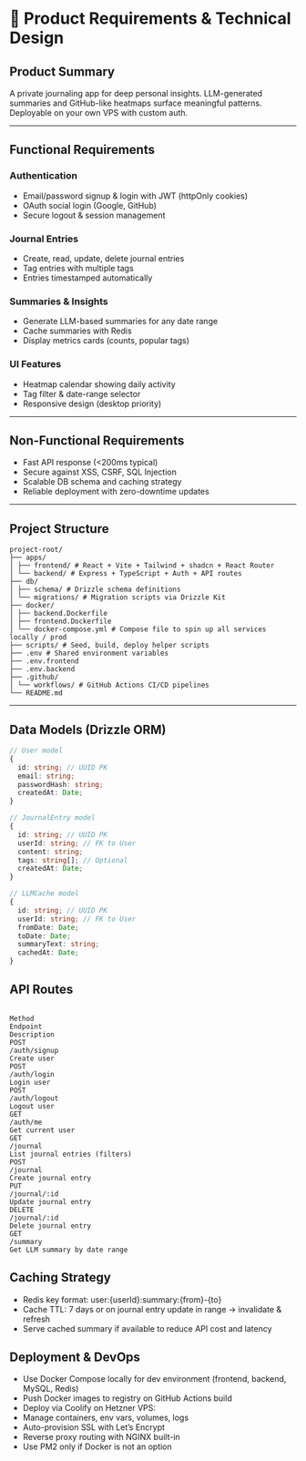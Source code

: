 # 📃 Product Requirements & Technical Design

## Product Summary

A private journaling app for deep personal insights. LLM-generated summaries and GitHub-like heatmaps surface meaningful patterns. Deployable on your own VPS with custom auth.

---

## Functional Requirements

### Authentication

- Email/password signup & login with JWT (httpOnly cookies)
- OAuth social login (Google, GitHub)
- Secure logout & session management

### Journal Entries

- Create, read, update, delete journal entries
- Tag entries with multiple tags
- Entries timestamped automatically

### Summaries & Insights

- Generate LLM-based summaries for any date range
- Cache summaries with Redis
- Display metrics cards (counts, popular tags)

### UI Features

- Heatmap calendar showing daily activity
- Tag filter & date-range selector
- Responsive design (desktop priority)

---

## Non-Functional Requirements

- Fast API response (<200ms typical)
- Secure against XSS, CSRF, SQL Injection
- Scalable DB schema and caching strategy
- Reliable deployment with zero-downtime updates

---

## Project Structure

```
project-root/
├── apps/
│ ├── frontend/ # React + Vite + Tailwind + shadcn + React Router
│ └── backend/ # Express + TypeScript + Auth + API routes
├── db/
│ ├── schema/ # Drizzle schema definitions
│ └── migrations/ # Migration scripts via Drizzle Kit
├── docker/
│ ├── backend.Dockerfile
│ ├── frontend.Dockerfile
│ └── docker-compose.yml # Compose file to spin up all services locally / prod
├── scripts/ # Seed, build, deploy helper scripts
├── .env # Shared environment variables
├── .env.frontend
├── .env.backend
├── .github/
│ └── workflows/ # GitHub Actions CI/CD pipelines
└── README.md
```

---

## Data Models (Drizzle ORM)

```ts
// User model
{
  id: string; // UUID PK
  email: string;
  passwordHash: string;
  createdAt: Date;
}

// JournalEntry model
{
  id: string; // UUID PK
  userId: string; // FK to User
  content: string;
  tags: string[]; // Optional
  createdAt: Date;
}

// LLMCache model
{
  id: string; // UUID PK
  userId: string; // FK to User
  fromDate: Date;
  toDate: Date;
  summaryText: string;
  cachedAt: Date;
}
```

## API Routes

```

Method
Endpoint
Description
POST
/auth/signup
Create user
POST
/auth/login
Login user
POST
/auth/logout
Logout user
GET
/auth/me
Get current user
GET
/journal
List journal entries (filters)
POST
/journal
Create journal entry
PUT
/journal/:id
Update journal entry
DELETE
/journal/:id
Delete journal entry
GET
/summary
Get LLM summary by date range

```

## Caching Strategy

- Redis key format: user:{userId}:summary:{from}-{to}
- Cache TTL: 7 days or on journal entry update in range → invalidate & refresh
- Serve cached summary if available to reduce API cost and latency

## Deployment & DevOps

- Use Docker Compose locally for dev environment (frontend, backend, MySQL, Redis)
- Push Docker images to registry on GitHub Actions build
- Deploy via Coolify on Hetzner VPS:
- Manage containers, env vars, volumes, logs
- Auto-provision SSL with Let’s Encrypt
- Reverse proxy routing with NGINX built-in
- Use PM2 only if Docker is not an option
